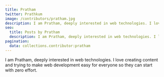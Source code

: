 ```yaml
---
title: Pratham
twitter: Prathkum
image: /contributors/pratham.jpg
description: I am Pratham, deeply interested in web technologies. I love creating content and trying to make web development easy for everyone so they can start with zero effort.
seo:
  title: Posts by Pratham
  description: I am Pratham, deeply interested in web technologies. I love creating content and trying to make web development easy for everyone so they can start with zero effort.
pagination:
  data: collections.contributor:pratham
---
```


I am Pratham, deeply interested in web technologies. I love creating content and trying to make web development easy for everyone so they can start with zero effort.
